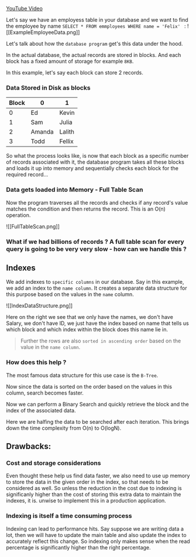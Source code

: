 [YouTube Video](https://youtu.be/lYh6LrSIDvY)

Let's say we have an employess table in your database and we want to find the employee by name `SELECT * FROM emmployees WHERE name = 'Felix' ` : ![[ExampleEmployeeData.png]]

Let's talk about how the `database program` get's this data under the hood.

In the actual database, the actual records are stored in blocks. And each block has a fixed amount of storage for example `8KB`.

In this example, let's say each block can store 2 records. 

### Data Stored in Disk as blocks

| Block | 0      | 1      |
| ----- | ------ | ------ |
| 0     | Ed     | Kevin  |
| 1     | Sam    | Julia  |
| 2     | Amanda | Lalith |
| 3     | Todd   | Fellix |

So what the process looks like, is now that each block as a specific number of records associated with it, the database program takes all these blocks and loads it up into memory and sequentially checks each block for the required record...

### Data gets loaded into Memory - Full Table Scan

Now the program traverses all the records and checks if any record's value matches the condition and then returns the record. This is an O(n) operation.

![[FullTableScan.png]]

### What if we had billions of records ? A full table scan for every query is going to be very very slow - how can we handle this ? 

## Indexes

We add indexes to `specific columns` in our database. Say in this example, we add an index to the `name column`. It creates a separate data structure for this purpose based on the values in the `name` column.

![[IndexDataStructure.png]]

Here on the right we see that we only have the names, we don't have Salary, we don't have ID, we just have the index based on name that tells us which block and which index within the block does this name lie in.

> Further the rows are also `sorted in ascending order` based on the value in the `name column`.

### How does this help ? 

The most famous data structure for this use case is the `B-Tree`. 

Now since the data is sorted on the order based on the values in this column, search becomes faster. 

Now we can perform a Binary Search and quickly retrieve the block and the index of the associated data.

Here we are halfing the data to be searched after each iteration. This brings down the time complexity from O(n) to O(logN).

## Drawbacks: 

### Cost and storage considerations
Even thought these help us find data faster, we also need to use up memory to store the data in the given order in the index, so that needs to be considered as well. So unless the reduction in the cost due to indexing is significanly higher than the cost of storing this extra data to maintain the indexes, it is. unwise to implement this in a production application.

### Indexing is itself a time consuming process

Indexing can lead to performance hits. Say suppose we are writing data a lot, then we will have to update the main table and also update the index to accurately reflect this change. So indexing only makes sense when the read percentage is significantly higher than the right percentage. 


